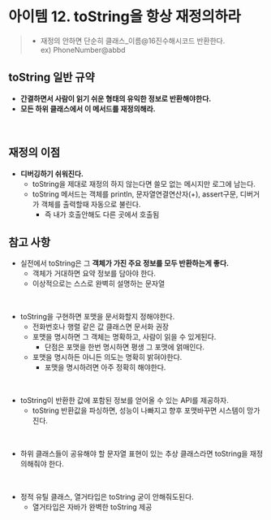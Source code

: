 # 아이템 12. toString을 항상 재정의하라

> - 재정의 안하면 단순히 클래스_이름@16진수해시코드 반환한다.  
    ex) PhoneNumber@abbd

## toString 일반 규약

- __간결하면서 사람이 읽기 쉬운 형태의 유익한 정보로 반환해야한다.__
- __모든 하위 클래스에서 이 메서드를 재정의해라.__

<br/>

## 재정의 이점

- __디버깅하기 쉬워진다.__
    - toString을 제대로 재정의 하지 않는다면 쓸모 없는 메시지만 로그에 남는다.
    - toString 메서드는 객체를 println, 문자열연결연산자(+), assert구문, 디버거가 객체를 출력할때 자동으로 불린다.
        - 즉 내가 호출안해도 다른 곳에서 호출됨
          <br/>

## 참고 사항

- 실전에서 toString은 그 __객체가 가진 주요 정보를 모두 반환하는게 좋다.__
    - 객체가 거대하면 요약 정보를 담아야 한다.
    - 이상적으로는 스스로 완벽히 설명하는 문자열

<br/>

- toString을 구현하면 포맷을 문서화할지 정해야한다.
    - 전화번호나 행렬 같은 값 클래스면 문서화 권장
    - 포맷을 명시하면 그 객체는 명확하고, 사람이 읽을 수 있게된다.
        - 단점은 포맷을 한번 명시하면 평생 그 포맷에 얽매인다.
    - 포맷을 명시하든 아니든 의도는 명확히 밝혀야한다.
        - 포맷을 명시하려면 아주 정확히 해야한다.

<br/>

- toString이 반환한 값에 포함된 정보를 얻어올 수 있는 API를 제공하자.
    - toString 반환값을 파싱하면, 성능이 나빠지고 향후 포맷바꾸면 시스템이 망가진다.

<br/>

- 하위 클래스들이 공유해야 할 문자열 표현이 있는 추상 클래스라면 toString을 재정의해줘야 한다.

<br/>

- 정적 유틸 클래스, 열거타입은 toString 굳이 안해줘도된다.
    - 열거타입은 자바가 완벽한 toString 제공
